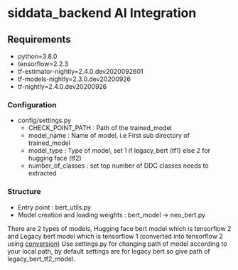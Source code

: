 # siddata_backend AI Integration

## Requirements

* python=3.8.0
* tensorflow=2.2.3
* tf-estimator-nightly=2.4.0.dev2020092601 
* tf-models-nightly=2.3.0.dev20200926   
* tf-nightly=2.4.0.dev20200926

### Configuration

* config/settings.py
    * CHECK_POINT_PATH : Path of the trained_model
    * model_name : Name of model, i.e First sub directory of trained_model
    * model_type : Type of model, set 1 if legacy_bert (tf1) else 2 for hugging face (tf2)
    * number_of_classes : set top number of DDC classes needs to extracted
 
### Structure

* Entry point : bert_utils.py
* Model creation and loading weights : bert_model -> neo_bert.py

There are 2 types of models, Hugging face bert model which is tensorflow 2 and Legacy bert model which is 
tensorflow 1 (converted into tensorflow 2 using [conversion](https://github.com/tensorflow/models/blob/master/official/nlp/bert/tf2_encoder_checkpoint_converter.py)) 
Use settings.py for changing path of model according to your local path, by default settings are for legacy bert so give path
of legacy_bert_tf2_model.
